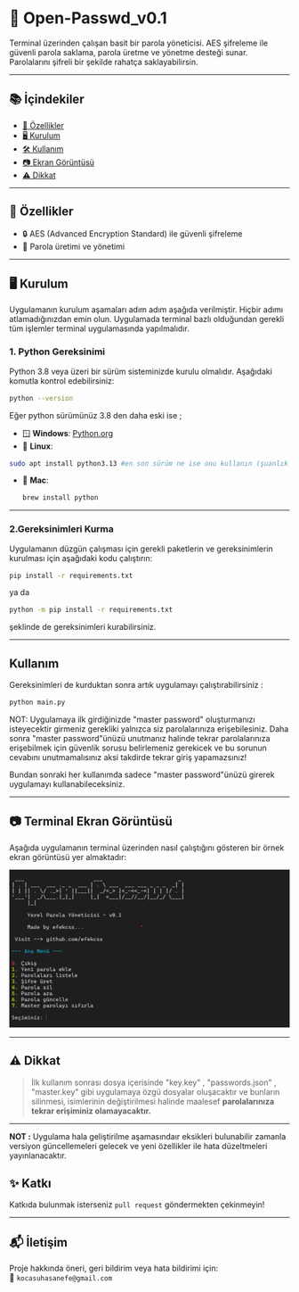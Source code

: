 # 🔐 Open-Passwd_v0.1

Terminal üzerinden çalışan basit bir parola yöneticisi. AES şifreleme ile güvenli parola saklama, parola üretme ve yönetme desteği sunar. Parolalarını şifreli bir şekilde rahatça saklayabilirsin.

---

## 📚 İçindekiler
- [🚀 Özellikler](#-özellikler)
- [🖥️ Kurulum](#️-kurulum)
- [🛠️ Kullanım](#-kullanım)
- [📷 Ekran Görüntüsü](#-terminal-ekran-görüntüsü)
- [⚠️ Dikkat](#️-dikkat)

---

## 🚀 Özellikler

- 🔒 AES (Advanced Encryption Standard) ile güvenli şifreleme
- 🔐 Parola üretimi ve yönetimi

---

## 🖥️ Kurulum

Uygulamanın kurulum aşamaları adım adım aşağıda verilmiştir. Hiçbir adımı atlamadığınızdan emin olun. Uygulamada terminal bazlı olduğundan gerekli tüm işlemler terminal uygulamasında yapılmalıdır.

### 1. Python Gereksinimi

Python 3.8 veya üzeri bir sürüm sisteminizde kurulu olmalıdır. Aşağıdaki komutla kontrol edebilirsiniz:

```bash
python --version
```
Eğer python sürümünüz 3.8 den daha eski ise ;

- 🪟 **Windows**: [Python.org](https://www.python.org/downloads/)
- 🐧 **Linux**:
 ```bash
 sudo apt install python3.13 #en son sürüm ne ise onu kullanın (şuanlık 3.13 örn: pyton3.13)
 ```
- 🍏 **Mac**:
  ```bash
  brew install python
  ```

---

### 2.Gereksinimleri Kurma

Uygulamanın düzgün çalışması için gerekli paketlerin ve gereksinimlerin kurulması için aşağıdaki kodu çalıştırın:

```bash
pip install -r requirements.txt
```

ya da

```bash
python -m pip install -r requirements.txt
```
şeklinde de gereksinimleri kurabilirsiniz.

---

## Kullanım

Gereksinimleri de kurduktan sonra artık uygulamayı çalıştırabilirsiniz : 
```bash
python main.py
```
NOT: Uygulamaya ilk girdiğinizde "master password" oluşturmanızı isteyecektir girmeniz gerekliki yalnızca siz parolalarınıza erişebilesiniz. Daha sonra "master password"ünüzü unutmanız halinde tekrar parolalarınıza erişebilmek için güvenlik sorusu belirlemeniz gerekicek ve bu sorunun cevabını unutmamalısınız aksi takdirde tekrar giriş yapamazsınız!

Bundan sonraki her kullanımda sadece "master password"ünüzü girerek uygulamayı kullanabileceksiniz.

---

## 📷 Terminal Ekran Görüntüsü

Aşağıda uygulamanın terminal üzerinden nasıl çalıştığını gösteren bir örnek ekran görüntüsü yer almaktadır:

![Kullanım Örneği](utils/terminal_ss.png)

---

## ⚠️ Dikkat

> İlk kullanım sonrası dosya içerisinde "key.key" , "passwords.json" , "master.key" gibi uygulamaya özgü dosyalar oluşacaktır ve bunların silinmesi, isimlerinin değiştirilmesi halinde maalesef **parolalarınıza tekrar erişiminiz olamayacaktır.**

---

**NOT :**
 Uygulama hala geliştirilme aşamasındaır eksikleri bulunabilir zamanla versiyon güncellemeleri gelecek ve yeni özellikler ile hata düzeltmeleri yayınlanacaktır.

## ✨ Katkı

Katkıda bulunmak isterseniz `pull request` göndermekten çekinmeyin!

---

## 📬 İletişim

Proje hakkında öneri, geri bildirim veya hata bildirimi için:  
📧 `kocasuhasanefe@gmail.com`
